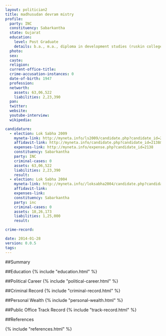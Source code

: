 ```yaml
---
layout: politician2
title: madhusudan devram mistry
profile: 
  party: INC
  constituency: Sabarkantha
  state: Gujarat
  education: 
    level: Post Graduate
    details: b.a., m.a., diploma in development studies (ruskin college, oxford, u.k.), advocacy studies course (i.d.r., boston, u.s.a.)
  photo: 
  sex: 
  caste: 
  religion: 
  current-office-title: 
  crime-accusation-instances: 0
  date-of-birth: 1947
  profession: 
  networth: 
    assets: 63,06,522
    liabilities: 2,23,390
  pan: 
  twitter: 
  website: 
  youtube-interview: 
  wikipedia: 

candidature: 
  - election: Lok Sabha 2009
    myneta-link: http://myneta.info/ls2009/candidate.php?candidate_id=2138
    affidavit-link: http://myneta.info/candidate.php?candidate_id=2138&scan=original
    expenses-link: http://myneta.info/expense.php?candidate_id=2138
    constituency: Sabarkantha 
    party: INC
    criminal-cases: 0
    assets: 63,06,522
    liabilities: 2,23,390
    result:  
  - election: Lok Sabha 2004
    myneta-link: http://myneta.info//loksabha2004/candidate.php?candidate_id=1173
    affidavit-link: 
    expenses-link: 
    constituency: Sabarkantha 
    party: inc
    criminal-cases: 0
    assets: 18,26,173
    liabilities: 1,25,000
    result:  

crime-record: 

date: 2014-01-28
version: 0.0.5
tags: 
---
```

##Summary


##Education
{% include "education.html" %}


##Political Career
{% include "political-career.html" %}


##Criminal Record
{% include "criminal-record.html" %}


##Personal Wealth
{% include "personal-wealth.html" %}


##Public Office Track Record
{% include "track-record.html" %}


##References


{% include "references.html" %}